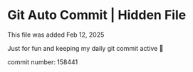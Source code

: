 # Git Auto Commit | Hidden File

This file was added Feb 12, 2025

Just for fun and keeping my daily git commit active 🤪

commit number: 158441
